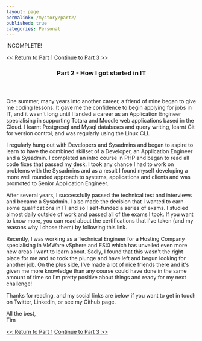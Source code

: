 ```yaml
---
layout: page
permalink: /mystory/part2/
published: true
categories: Personal
---
```

INCOMPLETE!
<div><a id="l" href="/mystory/part1"><< Return to Part 1</a>&nbsp;<a id="r" href="/mystory/part3">Continue to Part 3 >></a></div>

<header class="post-header">
  <h3 class="post-title">Part 2 - How I got started in IT</h3>
</header>
  One summer, many years into another career, a friend of mine began to give me
  coding lessons. It gave me the confidence to begin applying for jobs in IT, and
  it wasn't long until I landed a career as an Application Engineer specialising
  in supporting Totara and Moodle web applications based in the Cloud. I learnt
  Postgresql and Mysql databases and query writing, learnt Git for version control,
  and was regularly using the Linux CLI.

  I regularly hung out with Developers and Sysadmins and began to aspire to learn
  to have the combined skillset of a Developer, an Application Engineer and a
  Sysadmin. I completed an intro course in PHP and began to read all code fixes
  that passed my desk. I took any chance I had to work on problems with the
  Sysadmins and as a result I found myself developing a more well rounded approach
  to systems, applications and clients and was promoted to Senior Application Engineer.

  After several years, I successfully passed the technical test and interviews and became
  a Sysadmin. I also made the decision that I wanted to earn some qualifications
  in IT and so I self-funded a series of exams. I studied almost daily outside of work
  and passed all of the exams I took. If you want to know more, you can read about
  the certifications that I've taken (and my reasons why I chose them) by following this link.

  Recently, I was working as a Technical Engineer for a Hosting Company specialising in
  VMWare vSphere and ESXi which has unveiled even more new areas I want to learn about.
  Sadly, I found that this wasn't the right place for me and so took the plunge
  and have left and begun looking for another job. On the plus side, I've made a lot
  of nice friends there and it's given me more knowledge than any course could have
  done in the same amount of time so I'm pretty positive about things and ready
  for my next challenge!

  Thanks for reading, and my social links are below if you want to get in touch on
  Twitter, Linkedin, or see my Github page.

  All the best,<br>
  Tim

<div><a id="l" href="/mystory/part1"><< Return to Part 1</a>&nbsp;<a id="r" href="/mystory/part3">Continue to Part 3 >></a></div>
